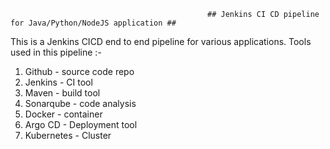                                                 ## Jenkins CI CD pipeline for Java/Python/NodeJS application ##

This is a Jenkins CICD end to end pipeline for various applications. Tools used in this pipeline :-

1. Github - source code repo
2. Jenkins - CI tool
3. Maven - build tool
4. Sonarqube - code analysis
5. Docker - container
6. Argo CD - Deployment tool
7. Kubernetes - Cluster
